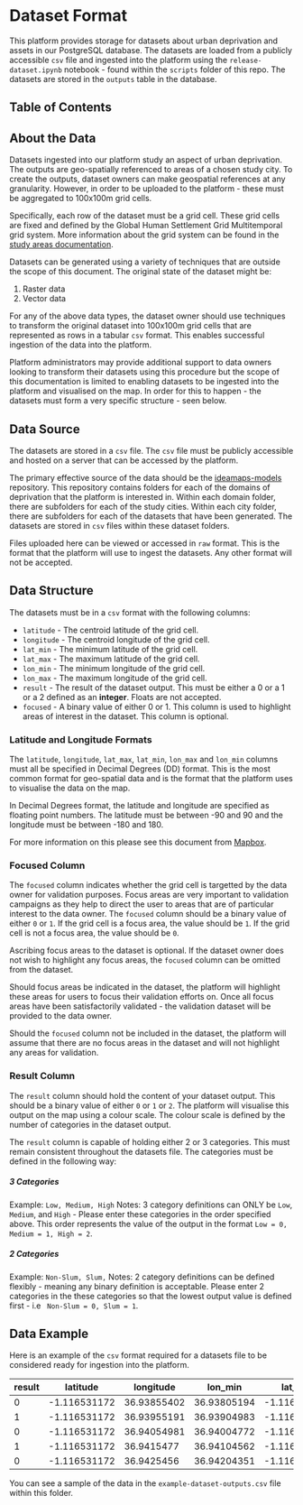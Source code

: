 # Dataset Format

This platform provides storage for datasets about urban deprivation and assets in our PostgreSQL database. The datasets are loaded from a publicly accessible `csv` file and ingested into the platform using the `release-dataset.ipynb` notebook - found within the `scripts` folder of this repo. The datasets are stored in the `outputs` table in the database.


## Table of Contents

## About the Data
Datasets ingested into our platform study an aspect of urban deprivation. The outputs are geo-spatially referenced to areas of a chosen study city. To create the outputs, dataset owners can make geospatial references at any granularity. However, in order to be uploaded to the platform - these must be aggregated to 100x100m grid cells. 

Specifically, each row of the dataset must be a grid cell. These grid cells are fixed and defined by the Global Human Settlement Grid Multitemporal grid system. More information about the grid system can be found in the [study areas documentation](../study-areas/README.md).

Datasets can be generated using a variety of techniques that are outside the scope of this document. The original state of the dataset might be:

1. Raster data
2. Vector data

For any of the above data types, the dataset owner should use techniques to transform the original dataset into 100x100m grid cells that are represented as rows in a tabular `csv` format. This enables successful ingestion of the data into the platform.

Platform administrators may provide additional support to data owners looking to transform their datasets using this procedure but the scope of this documentation is limited to enabling datasets to be ingested into the platform and visualised on the map. In order for this to happen - the datasets must form a very specific structure - seen below.

## Data Source
The datasets are stored in a `csv` file. The `csv` file must be publicly accessible and hosted on a server that can be accessed by the platform.

The primary effective source of the data should be the [ideamaps-models](https://github.com/urbanbigdatacentre/ideamaps-models) repository. This repository contains folders for each of the domains of deprivation that the platform is interested in. Within each domain folder, there are subfolders for each of the study cities. Within each city folder, there are subfolders for each of the datasets that have been generated. The datasets are stored in `csv` files within these dataset folders.

Files uploaded here can be viewed or accessed in `raw` format. This is the format that the platform will use to ingest the datasets. Any other format will not be accepted.

## Data Structure

The datasets must be in a `csv` format with the following columns:
- `latitude` - The centroid latitude of the grid cell.
- `longitude` - The centroid longitude of the grid cell.
- `lat_min` - The minimum latitude of the grid cell.
- `lat_max` - The maximum latitude of the grid cell.
- `lon_min` - The minimum longitude of the grid cell.
- `lon_max` - The maximum longitude of the grid cell.
- `result` - The result of the dataset output. This must be either a 0 or a 1 or a 2 defined as an **integer**. Floats are not accepted.
- `focused` - A binary value of either 0 or 1. This column is used to highlight areas of interest in the dataset. This column is optional.

### Latitude and Longitude Formats
The `latitude`, `longitude`, `lat_max`, `lat_min`, `lon_max` and `lon_min` columns must all be specified in Decimal Degrees (DD) format. This is the most common format for geo-spatial data and is the format that the platform uses to visualise the data on the map.

In Decimal Degrees format, the latitude and longitude are specified as floating point numbers. The latitude must be between -90 and 90 and the longitude must be between -180 and 180.

For more information on this please see this document from [Mapbox](https://docs.mapbox.com/help/glossary/lat-lon/).

### Focused Column
The `focused` column indicates whether the grid cell is targetted by the data owner for validation purposes. Focus areas are very important to validation campaigns as they help to direct the user to areas that are of particular interest to the data owner. The `focused` column should be a binary value of either `0` or `1`. If the grid cell is a focus area, the value should be `1`. If the grid cell is not a focus area, the value should be `0`.

Ascribing focus areas to the dataset is optional. If the dataset owner does not wish to highlight any focus areas, the `focused` column can be omitted from the dataset.

Should focus areas be indicated in the dataset, the platform will highlight these areas for users to focus their validation efforts on. Once all focus areas have been satisfactorily validated - the validation dataset will be provided to the data owner.

Should the `focused` column not be included in the dataset, the platform will assume that there are no focus areas in the dataset and will not highlight any areas for validation.

### Result Column
The `result` column should hold the content of your dataset output. This should be a binary value of either `0` or `1` or `2`. The platform will visualise this output on the map using a colour scale. The colour scale is defined by the number of categories in the dataset output.

The `result` column is capable of holding either 2 or 3 categories. This must remain consistent throughout the datasets file. The categories must be defined in the following way:

##### 3 Categories
Example:     `Low, Medium, High`
Notes: 3 category definitions can ONLY be `Low`, `Medium`, and `High` - Please enter these categories in the order specified above. This order represents the value of the output in the format `Low = 0, Medium = 1, High = 2`.

##### 2 Categories
Example:     `Non-Slum, Slum,`
Notes: 2 category definitions can be defined flexibly - meaning any binary definition is acceptable. Please enter 2 categories in the these categories so that the lowest output value is defined first - i.e ` Non-Slum = 0, Slum = 1`.

## Data Example
Here is an example of the `csv` format required for a datasets file to be considered ready for ingestion into the platform.

| result | latitude     | longitude   | lon_min     | lat_min     | lon_max     | lat_max     | focused |
|--------|--------------|-------------|-------------|-------------|-------------|-------------|---------|
| 0      | -1.116531172 | 36.93855402 | 36.93805194 | -1.116935586| 36.9390561  | -1.116126759| 0       |
| 1      | -1.116531172 | 36.93955191 | 36.93904983 | -1.116935586| 36.94005399 | -1.116126759| 1       |
| 0      | -1.116531172 | 36.94054981 | 36.94004772 | -1.116935586| 36.94105189 | -1.116126759| 0       |
| 1      | -1.116531172 | 36.9415477  | 36.94104562 | -1.116935586| 36.94204978 | -1.116126759| 1       |
| 0      | -1.116531172 | 36.9425456  | 36.94204351 | -1.116935586| 36.94304768 | -1.116126759| 0       |

You can see a sample of the data in the `example-dataset-outputs.csv` file within this folder.
